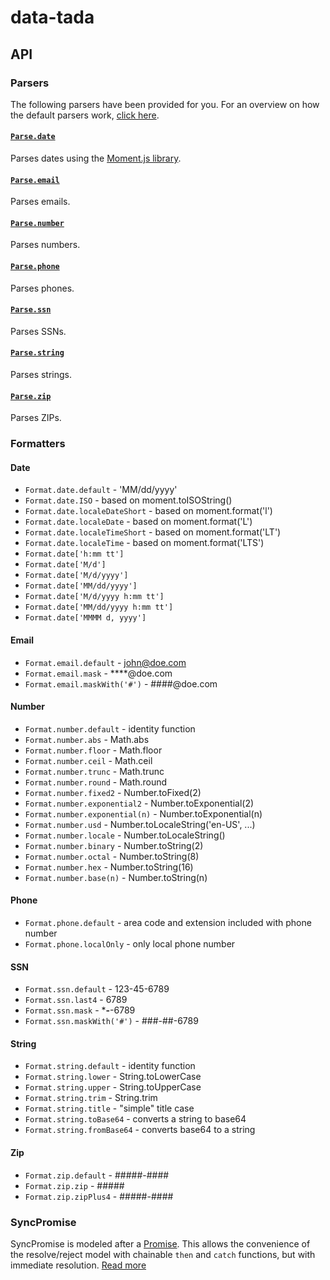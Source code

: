 # data-tada

## API

### Parsers
The following parsers have been provided for you.  For an overview on how the default parsers work, [click here](api.parse.md).

#### [`Parse.date`](api.parse.date.md)
Parses dates using the [Moment.js library](https://momentjs.com/).

#### [`Parse.email`](api.parse.email.md)
Parses emails.

#### [`Parse.number`](api.parse.number.md)
Parses numbers.

#### [`Parse.phone`](api.parse.phone.md)
Parses phones.

#### [`Parse.ssn`](api.parse.ssn.md)
Parses SSNs.

#### [`Parse.string`](api.parse.string.md)
Parses strings.

#### [`Parse.zip`](api.parse.zip.md)
Parses ZIPs.

### Formatters

#### Date
- `Format.date.default` - 'MM/dd/yyyy'
- `Format.date.ISO` - based on moment.toISOString()
- `Format.date.localeDateShort` - based on moment.format('l')
- `Format.date.localeDate` - based on moment.format('L')
- `Format.date.localeTimeShort` - based on moment.format('LT')
- `Format.date.localeTime` - based on moment.format('LTS')
- `Format.date['h:mm tt']`
- `Format.date['M/d']`
- `Format.date['M/d/yyyy']`
- `Format.date['MM/dd/yyyy']`
- `Format.date['M/d/yyyy h:mm tt']`
- `Format.date['MM/dd/yyyy h:mm tt']`
- `Format.date['MMMM d, yyyy']`

#### Email
- `Format.email.default` - john@doe.com
- `Format.email.mask` - ****@doe.com
- `Format.email.maskWith('#')` - ####@doe.com

#### Number
- `Format.number.default` - identity function
- `Format.number.abs` - Math.abs
- `Format.number.floor` - Math.floor
- `Format.number.ceil` - Math.ceil
- `Format.number.trunc` - Math.trunc
- `Format.number.round` - Math.round
- `Format.number.fixed2` - Number.toFixed(2)
- `Format.number.exponential2` - Number.toExponential(2)
- `Format.number.exponential(n)` - Number.toExponential(n)
- `Format.number.usd` - Number.toLocaleString('en-US', ...)
- `Format.number.locale` - Number.toLocaleString()
- `Format.number.binary` - Number.toString(2)
- `Format.number.octal` - Number.toString(8)
- `Format.number.hex` - Number.toString(16)
- `Format.number.base(n)` - Number.toString(n)

#### Phone
- `Format.phone.default` - area code and extension included with phone number
- `Format.phone.localOnly` - only local phone number

#### SSN
- `Format.ssn.default` - 123-45-6789
- `Format.ssn.last4` - 6789
- `Format.ssn.mask` - ***-**-6789
- `Format.ssn.maskWith('#')` - ###-##-6789

#### String
- `Format.string.default` - identity function
- `Format.string.lower` - String.toLowerCase
- `Format.string.upper` - String.toUpperCase
- `Format.string.trim` - String.trim
- `Format.string.title` - "simple" title case
- `Format.string.toBase64` - converts a string to base64
- `Format.string.fromBase64` - converts base64 to a string

#### Zip
- `Format.zip.default` - #####-####
- `Format.zip.zip` - #####
- `Format.zip.zipPlus4` - #####-####

### SyncPromise
SyncPromise is modeled after a [Promise](https://developer.mozilla.org/en-US/docs/Web/JavaScript/Reference/Global_Objects/Promise).
This allows the convenience of the resolve/reject model with chainable `then` and `catch` functions, but with immediate
resolution.  [Read more](api.sync-promise.md)
